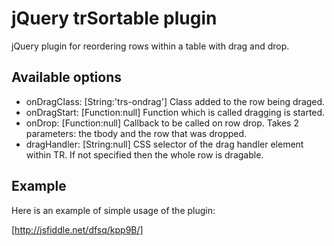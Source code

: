 # jQuery trSortable plugin

jQuery plugin for reordering rows within a table with drag and drop.

## Available options

* onDragClass: [String:'trs-ondrag'] Class added to the row being draged.
* onDragStart: [Function:null] Function which is called dragging is started.
* onDrop: [Function:null] Callback to be called on row drop. Takes 2 parameters: the tbody and the row that was dropped.
* dragHandler: [String:null] CSS selector of the drag handler element within TR. If not specified then the whole row is dragable.

## Example

Here is an example of simple usage of the plugin:

[http://jsfiddle.net/dfsq/kpp9B/]

[http://jsfiddle.net/dfsq/kpp9B/]: http://jsfiddle.net/dfsq/kpp9B/